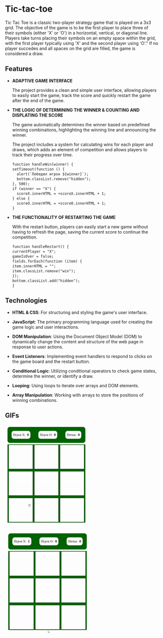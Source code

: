 # Tic-tac-toe

Tic Tac Toe is a classic two-player strategy game that is played on a 3x3 grid. The objective of the game is to be the first player to place three of their symbols (either 'X' or 'O') in a horizontal, vertical, or diagonal line. Players take turns placing their symbols on an empty space within the grid, with the first player typically using 'X' and the second player using 'O'." If no player succedes and all spaces on the grid are filled, the game is considered a draw.

## Features

- **ADAPTIVE GAME INTERFACE**

  The project provides a clean and simple user interface, allowing players to easily start the game, track the score and quickly restart the game after the end of the game.

- **THE LOGIC OF DETERMINING THE WINNER & COUNTING AND DISPLATING THE SCORE**

  The game automatically determines the winner based on predefined winning combinations, highlighting the winning line and announcing the winner.

  The project includes a system for calculating wins for each player and draws, which adds an element of competition and allows players to track their progress over time.

  ```
  function handleWin(winner) {
  setTimeout(function () {
    alert(`Победил игрок ${winner}`);
    bottom.classList.remove("hidden");
  }, 500);
  if (winner == "X") {
    scoreX.innerHTML = +scoreX.innerHTML + 1;
  } else {
    scoreO.innerHTML = +scoreO.innerHTML + 1;
  }
  ```

- **THE FUNCTIONALITY OF RESTARTING THE GAME**

  With the restart button, players can easily start a new game without having to refresh the page, saving the current score to continue the competition.

  ```
  function handleRestart() {
  currentPlayer = "X";
  gameIsOver = false;
  fields.forEach(function (item) {
  item.innerHTML = "";
  item.classList.remove("win");
  });
  bottom.classList.add("hidden");
  }
  ```

## Technologies

- **HTML & CSS**: For structuring and styling the game's user interface.

- **JavaScript**: The primary programming language used for creating the game logic and user interactions.

- **DOM Manipulation**: Using the Document Object Model (DOM) to dynamically change the content and structure of the web page in response to user actions.

- **Event Listeners**: Implementing event handlers to respond to clicks on the game board and the restart button.

- **Conditional Logic**: Utilizing conditional operators to check game states, determine the winner, or identify a draw.

- **Looping**: Using loops to iterate over arrays and DOM elements.
- **Array Manipulation**: Working with arrays to store the positions of winning combinations.

## GIFs

![alt text](./gif/X-cards.gif)

![alt text](./gif/O-cards.gif)
